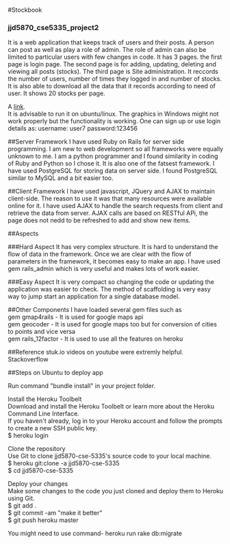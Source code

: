 
#Stockbook
### jjd5870_cse5335_project2
It is a web application that keeps track of users and their posts. A person can post as well as play a role of admin. The role of admin can also be limited to particular users with few changes in code. It has 3 pages. the first page is login page. The second page is for adding, updating, deleting and viewing all posts (stocks). The third page is Site administration. It reccords the number of users, number of times they logged in and number of stocks. It is also able to download all the data that it records according to need of user. It shows 20 stocks per page.
 


 A [link](https://jjd5870-cse5335-2.herokuapp.com/).  
 It is advisable to run it on ubuntu/linux. The graphics in Windows might not work properly but the functionality is working.
 One can sign up or use login details as: username: user7 password:123456
 
 
##Server Framework
I have used Ruby on Rails for server side programming. I am new to web development so all frameworks were equally unknown to me. I am a python programmer and I found similarity in coding of Ruby and Python so I chose it. It is also one of the fatsest framework. I have used PostgreSQL for storing data on server side. I found PostgreSQL similar to MySQL and a bit easier too.


##Client Framework
I have used javascript, JQuery and AJAX to maintain client-side. The reason to use it was that many resources were available online for it. I have used AJAX to handle the search requests from client and retrieve the data from server.
AJAX calls are based on RESTful APi, the page does not nedd to be refreshed to add and show new items.

##Aspects

###Hard Aspect
It has very complex structure. It is hard to understand the flow of data in the framework. Once we are clear with the flow of parameters in the framework, it becomes easy to make an app.
I have used gem rails_admin which is very useful and makes lots of work easier.

###Easy Aspect
It is very compact so changing the code or updating the application was easier to check. The method of scaffolding is very easy way to jump start an application for a single database model.

##Other Components
I have loaded several gem files such as  
gem gmap4rails - It is used for google maps api  
gem geocoder - It is used for google maps too but for conversion of cities to points and vice versa    
gem rails_12factor - It is used to use all the features on heroku    

##Reference
stuk.io videos on youtube were extremly helpful.
Stackoverflow

##Steps on Ubuntu to deploy app

Run command "bundle install" in your project folder.  

Install the Heroku Toolbelt  
Download and install the Heroku Toolbelt or learn more about the Heroku Command Line Interface.  
If you haven't already, log in to your Heroku account and follow the prompts to create a new SSH public key.  
$ heroku login

Clone the repository  
Use Git to clone jjd5870-cse-5335's source code to your local machine.  
$ heroku git:clone -a jjd5870-cse-5335  
$ cd jjd5870-cse-5335  

Deploy your changes  
Make some changes to the code you just cloned and deploy them to Heroku using Git.  
$ git add .  
$ git commit -am "make it better"  
$ git push heroku master  
  
You might need to use command- heroku run rake db:migrate 
